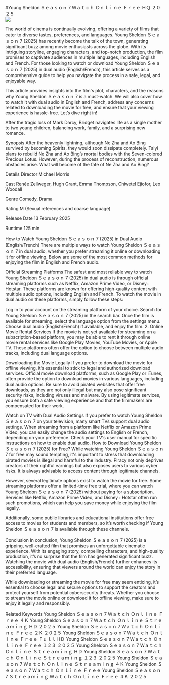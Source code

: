 #Young Sheldon Ｓｅａｓｏｎ 7 Ｗａｔｃｈ Ｏｎｌｉｎｅ Ｆｒｅｅ ＨＱ ２０２５  
[![](https://i.imgur.com/qSNzIqt.png)](https://movie.rssnews.media/DkIwuQc.php)  
  
The world of cinema is continually evolving, offering a variety of films that cater to diverse tastes, preferences, and languages. Young Sheldon Ｓｅａｓｏｎ 7 (2025) has recently become the talk of the town, generating significant buzz among movie enthusiasts across the globe. With its intriguing storyline, engaging characters, and top-notch production, the film promises to captivate audiences in multiple languages, including English and French. For those looking to watch or download Young Sheldon Ｓｅａｓｏｎ 7 (2025) in dual audio (English/French), this article serves as a comprehensive guide to help you navigate the process in a safe, legal, and enjoyable way.

This article provides insights into the film's plot, characters, and the reasons why Young Sheldon Ｓｅａｓｏｎ 7 is a must-watch. We will also cover how to watch it with dual audio in English and French, address any concerns related to downloading the movie for free, and ensure that your viewing experience is hassle-free. Let’s dive right in!

After the tragic loss of Mark Darcy, Bridget navigates life as a single mother to two young children, balancing work, family, and a surprising new romance.

Synopsis
After the heavenly lightning, although Ne Zha and Ao Bing survived by becoming Spirits, they would soon dissipate completely. Taiyi plans to rebuild Ne Zha and Ao Bing’s mortal bodies with the Seven-colored Precious Lotus. However, during the process of reconstruction, numerous obstacles arise. What will become of the fate of Ne Zha and Ao Bing?

Details
Director Michael Morris

Cast Renée Zellweger, Hugh Grant, Emma Thompson, Chiwetel Ejiofor, Leo Woodall

Genre Comedy, Drama

Rating M (Sexual references and coarse language)

Release Date 13 February 2025

Runtime 125 min

How to Watch Young Sheldon Ｓｅａｓｏｎ 7 (2025) in Dual Audio (English/French)
There are multiple ways to watch Young Sheldon Ｓｅａｓｏｎ 7 in dual audio, whether you prefer streaming it online or downloading it for offline viewing. Below are some of the most common methods for enjoying the film in English and French audio.

Official Streaming Platforms The safest and most reliable way to watch Young Sheldon Ｓｅａｓｏｎ 7 (2025) in dual audio is through official streaming platforms such as Netflix, Amazon Prime Video, or Disney+ Hotstar. These platforms are known for offering high-quality content with multiple audio options, including English and French.
To watch the movie in dual audio on these platforms, simply follow these steps:

Log in to your account on the streaming platform of your choice. Search for Young Sheldon Ｓｅａｓｏｎ 7 (2025) in the search bar. Once the film is available for streaming, select the language option from the settings menu. Choose dual audio (English/French) if available, and enjoy the film. 2. Online Movie Rental Services If the movie is not yet available for streaming on a subscription-based platform, you may be able to rent it through online movie rental services like Google Play Movies, YouTube Movies, or Apple TV. These platforms often offer the option to choose between multiple audio tracks, including dual language options.

Downloading the Movie Legally If you prefer to download the movie for offline viewing, it's essential to stick to legal and authorized download services. Official movie download platforms, such as Google Play or iTunes, often provide the option to download movies in various languages, including dual audio options.
Be sure to avoid pirated websites that offer free downloads, as they are not only illegal but may also pose significant security risks, including viruses and malware. By using legitimate services, you ensure both a safe viewing experience and that the filmmakers are compensated for their work.

Watch on TV with Dual Audio Settings If you prefer to watch Young Sheldon Ｓｅａｓｏｎ 7 on your television, many smart TVs support dual audio settings. When streaming from a platform like Netflix or Amazon Prime Video, you can easily change the audio settings to English or French, depending on your preference. Check your TV's user manual for specific instructions on how to enable dual audio.
How to Download Young Sheldon Ｓｅａｓｏｎ 7 (2025) for Free?
While watching Young Sheldon Ｓｅａｓｏｎ 7 for free may sound tempting, it's important to stress that downloading pirated movies is illegal and harmful to the industry. Piracy not only deprives creators of their rightful earnings but also exposes users to various cyber risks. It is always advisable to access content through legitimate channels.

However, several legitimate options exist to watch the movie for free. Some streaming platforms offer a limited-time free trial, where you can watch Young Sheldon Ｓｅａｓｏｎ 7 (2025) without paying for a subscription. Services like Netflix, Amazon Prime Video, and Disney+ Hotstar often run such promotions, which can help you save money while enjoying the film legally.

Additionally, some public libraries and educational institutions offer free access to movies for students and members, so it’s worth checking if Young Sheldon Ｓｅａｓｏｎ 7 is available through these channels.

Conclusion
In conclusion, Young Sheldon Ｓｅａｓｏｎ 7 (2025) is a gripping, well-crafted film that promises an unforgettable cinematic experience. With its engaging story, compelling characters, and high-quality production, it’s no surprise that the film has generated significant buzz. Watching the movie with dual audio (English/French) further enhances its accessibility, ensuring that viewers around the world can enjoy the story in their preferred language.

While downloading or streaming the movie for free may seem enticing, it’s essential to choose legal and secure options to support the creators and protect yourself from potential cybersecurity threats. Whether you choose to stream the movie online or download it for offline viewing, make sure to enjoy it legally and responsibly.

Related Keywords
Young Sheldon Ｓｅａｓｏｎ 7 Ｗａｔｃｈ Ｏｎｌｉｎｅ Ｆｒｅｅ ４Ｋ
Young Sheldon Ｓｅａｓｏｎ 7 Ｗａｔｃｈ Ｏｎｌｉｎｅ Ｓｔｒｅａｍｉｎｇ ＨＤ ２０２５
Young Sheldon Ｓｅａｓｏｎ 7 Ｗａｔｃｈ Ｏｎｌｉｎｅ Ｆｒｅｅ ２Ｋ ２０２５
Young Sheldon Ｓｅａｓｏｎ 7 Ｗａｔｃｈ Ｏｎｌｉｎｅ Ｆｒｅｅ ＦｕｌｌＨＤ
Young Sheldon Ｓｅａｓｏｎ 7 Ｗａｔｃｈ Ｏｎｌｉｎｅ Ｆｒｅｅ １２３ ２０２５
Young Sheldon Ｓｅａｓｏｎ 7 Ｗａｔｃｈ Ｏｎｌｉｎｅ Ｓｔｒｅａｍｉｎｇ ＨＤ
Young Sheldon Ｓｅａｓｏｎ 7 Ｗａｔｃｈ Ｏｎｌｉｎｅ Ｓｔｒｅａｍｉｎｇ １２３ ２０２５
Young Sheldon Ｓｅａｓｏｎ 7 Ｗａｔｃｈ Ｏｎｌｉｎｅ Ｓｔｒｅａｍｉｎｇ ４Ｋ
Young Sheldon Ｓｅａｓｏｎ 7 Ｗａｔｃｈ Ｏｎｌｉｎｅ Ｆｒｅｅ
Young Sheldon Ｓｅａｓｏｎ 7 Ｓｔｒｅａｍｉｎｇ Ｗａｔｃｈ Ｏｎｌｉｎｅ Ｆｒｅｅ ４Ｋ ２０２５

